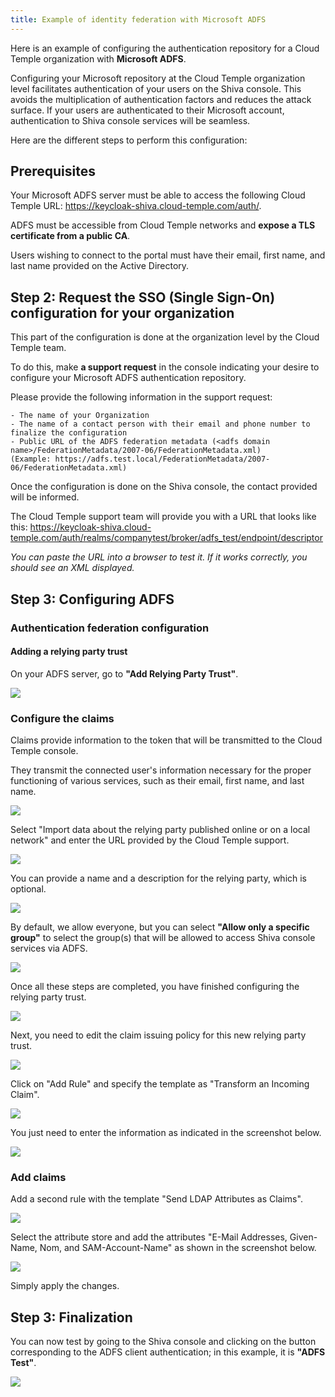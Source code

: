 ```yaml
---
title: Example of identity federation with Microsoft ADFS
---
```

Here is an example of configuring the authentication repository for a Cloud Temple organization with __Microsoft ADFS__.

Configuring your Microsoft repository at the Cloud Temple organization level facilitates authentication of your users on the Shiva console.
This avoids the multiplication of authentication factors and reduces the attack surface.
If your users are authenticated to their Microsoft account, authentication to Shiva console services will be seamless.

Here are the different steps to perform this configuration:


## Prerequisites
Your Microsoft ADFS server must be able to access the following Cloud Temple URL: https://keycloak-shiva.cloud-temple.com/auth/.

ADFS must be accessible from Cloud Temple networks and __expose a TLS certificate from a public CA__.

Users wishing to connect to the portal must have their email, first name, and last name provided on the Active Directory.

## Step 2: Request the SSO (Single Sign-On) configuration for your organization

This part of the configuration is done at the organization level by the Cloud Temple team.

To do this, make __a support request__ in the console indicating your desire to configure your Microsoft ADFS authentication repository.

Please provide the following information in the support request:

    - The name of your Organization
    - The name of a contact person with their email and phone number to finalize the configuration
    - Public URL of the ADFS federation metadata (<adfs domain name>/FederationMetadata/2007-06/FederationMetadata.xml)
    (Example: https://adfs.test.local/FederationMetadata/2007-06/FederationMetadata.xml)

Once the configuration is done on the Shiva console, the contact provided will be informed.

The Cloud Temple support team will provide you with a URL that looks like this: https://keycloak-shiva.cloud-temple.com/auth/realms/companytest/broker/adfs_test/endpoint/descriptor

*You can paste the URL into a browser to test it. If it works correctly, you should see an XML displayed.*

## Step 3: Configuring ADFS
### Authentication federation configuration

#### Adding a relying party trust

On your ADFS server, go to __"Add Relying Party Trust"__.

![](images/sso_adfs_001.png)

### Configure the claims
Claims provide information to the token that will be transmitted to the Cloud Temple console.

They transmit the connected user's information necessary for the proper functioning of various services, such as their email, first name, and last name.

![](images/sso_adfs_002.png)

Select "Import data about the relying party published online or on a local network" and enter the URL provided by the Cloud Temple support.

![](images/sso_adfs_003.png)

You can provide a name and a description for the relying party, which is optional.

![](images/sso_adfs_004.png)

By default, we allow everyone, but you can select __"Allow only a specific group"__ to select the group(s) that will be allowed to access Shiva console services via ADFS.

![](images/sso_adfs_005.png)

Once all these steps are completed, you have finished configuring the relying party trust.

![](images/sso_adfs_006.png)

Next, you need to edit the claim issuing policy for this new relying party trust.

![](images/sso_adfs_007.png)

Click on "Add Rule" and specify the template as "Transform an Incoming Claim".

![](images/sso_adfs_008.png)

You just need to enter the information as indicated in the screenshot below.

![](images/sso_adfs_009.png)

### Add claims
Add a second rule with the template "Send LDAP Attributes as Claims".

![](images/sso_adfs_010.png)

Select the attribute store and add the attributes "E-Mail Addresses, Given-Name, Nom, and SAM-Account-Name" as shown in the screenshot below.

![](images/sso_adfs_011.png)

Simply apply the changes.

## Step 3: Finalization

You can now test by going to the Shiva console and clicking on the button corresponding to the ADFS client authentication; in this example, it is __"ADFS Test"__.

![](images/sso_adfs_012.png)
